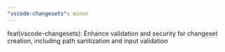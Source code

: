 ```yaml
---
"vscode-changesets": minor
---
```


feat(vscode-changesets): Enhance validation and security for changeset creation, including path sanitization and input validation
